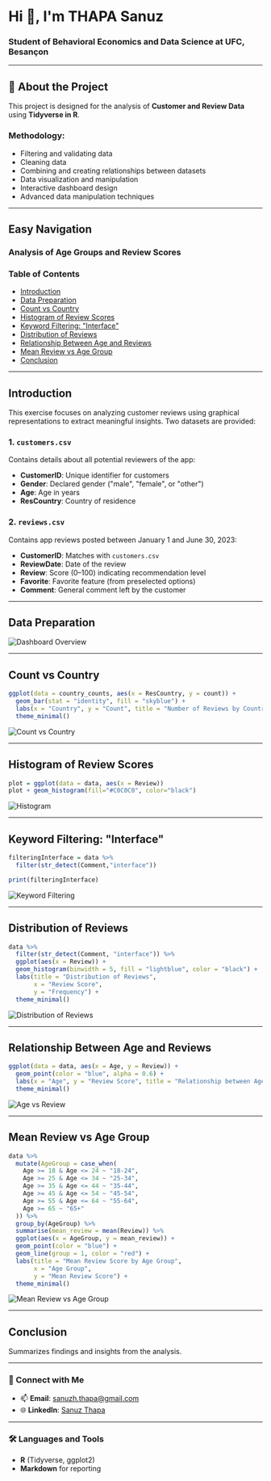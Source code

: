# Hi 👋, I'm THAPA Sanuz  
### Student of Behavioral Economics and Data Science at UFC, Besançon  

---

## 🔭 About the Project  

This project is designed for the analysis of **Customer and Review Data** using **Tidyverse in R**.  

### Methodology:
- Filtering and validating data  
- Cleaning data  
- Combining and creating relationships between datasets  
- Data visualization and manipulation  
- Interactive dashboard design  
- Advanced data manipulation techniques  

---

## Easy Navigation  

### Analysis of Age Groups and Review Scores  

### Table of Contents  
- [Introduction](#introduction)  
- [Data Preparation](#data-preparation)  
- [Count vs Country](#count-vs-country)  
- [Histogram of Review Scores](#histogram-of-review-scores)  
- [Keyword Filtering: "Interface"](#keyword-filtering-interface)  
- [Distribution of Reviews](#distribution-of-reviews)  
- [Relationship Between Age and Reviews](#relationship-between-age-and-reviews)  
- [Mean Review vs Age Group](#mean-review-vs-age-group)  
- [Conclusion](#conclusion)  

---

## Introduction  

This exercise focuses on analyzing customer reviews using graphical representations to extract meaningful insights. Two datasets are provided:  

### 1. `customers.csv`  
Contains details about all potential reviewers of the app:  
- **CustomerID**: Unique identifier for customers  
- **Gender**: Declared gender ("male", "female", or "other")  
- **Age**: Age in years  
- **ResCountry**: Country of residence  

### 2. `reviews.csv`  
Contains app reviews posted between January 1 and June 30, 2023:  
- **CustomerID**: Matches with `customers.csv`  
- **ReviewDate**: Date of the review  
- **Review**: Score (0–100) indicating recommendation level  
- **Favorite**: Favorite feature (from preselected options)  
- **Comment**: General comment left by the customer  

---

## Data Preparation  

![Dashboard Overview](https://github.com/sanuzthapa/data_analysis_with_R_tidyverse/blob/main/img/1intro.png)  

---

## Count vs Country  

```r
ggplot(data = country_counts, aes(x = ResCountry, y = count)) +
  geom_bar(stat = "identity", fill = "skyblue") +
  labs(x = "Country", y = "Count", title = "Number of Reviews by Country") +
  theme_minimal()
```  

![Count vs Country](https://github.com/sanuzthapa/data_analysis_with_R_tidyverse/blob/main/img/bycountry.png)  

---

## Histogram of Review Scores  

```r
plot = ggplot(data = data, aes(x = Review))
plot + geom_histogram(fill="#C0C0C0", color="black")
```  

![Histogram](https://github.com/sanuzthapa/data_analysis_with_R_tidyverse/blob/main/img/img3.png)  

---

## Keyword Filtering: "Interface"  

```r
filteringInterface = data %>%
  filter(str_detect(Comment,"interface"))

print(filteringInterface)
```  

![Keyword Filtering](https://github.com/sanuzthapa/data_analysis_with_R_tidyverse/blob/main/img/img4.png)  

---

## Distribution of Reviews  

```r
data %>%
  filter(str_detect(Comment, "interface")) %>%
  ggplot(aes(x = Review)) +
  geom_histogram(binwidth = 5, fill = "lightblue", color = "black") +
  labs(title = "Distribution of Reviews",
       x = "Review Score",
       y = "Frequency") +
  theme_minimal()
```  

![Distribution of Reviews](https://github.com/sanuzthapa/data_analysis_with_R_tidyverse/blob/main/img/img5.png)  

---

## Relationship Between Age and Reviews  

```r
ggplot(data = data, aes(x = Age, y = Review)) +
  geom_point(color = "blue", alpha = 0.6) +
  labs(x = "Age", y = "Review Score", title = "Relationship between Age and Review Score") +
  theme_minimal()
```  

![Age vs Review](https://github.com/sanuzthapa/data_analysis_with_R_tidyverse/blob/main/img/img6.png)  

---

## Mean Review vs Age Group  

```r
data %>%
  mutate(AgeGroup = case_when(
    Age >= 18 & Age <= 24 ~ "18-24",
    Age >= 25 & Age <= 34 ~ "25-34",
    Age >= 35 & Age <= 44 ~ "35-44",
    Age >= 45 & Age <= 54 ~ "45-54",
    Age >= 55 & Age <= 64 ~ "55-64",
    Age >= 65 ~ "65+"
  )) %>%
  group_by(AgeGroup) %>%
  summarise(mean_review = mean(Review)) %>%
  ggplot(aes(x = AgeGroup, y = mean_review)) +
  geom_point(color = "blue") +
  geom_line(group = 1, color = "red") +
  labs(title = "Mean Review Score by Age Group",
       x = "Age Group",
       y = "Mean Review Score") +
  theme_minimal()
```  

![Mean Review vs Age Group](https://github.com/sanuzthapa/data_analysis_with_R_tidyverse/blob/main/img/img7.png)  

---

## Conclusion  

Summarizes findings and insights from the analysis.  

---

### 💬 Connect with Me  
- 📫 **Email**: [sanuzh.thapa@gmail.com](mailto:sanus.thapa@gmail.com)  
- 🌐 **LinkedIn**: [Sanuz Thapa](https://linkedin.com/in/sanuz-thapa)  

---

### 🛠️ Languages and Tools  
- **R** (Tidyverse, ggplot2)  
- **Markdown** for reporting  
